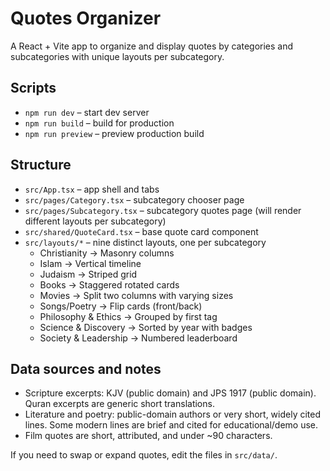 # Quotes Organizer

A React + Vite app to organize and display quotes by categories and subcategories with unique layouts per subcategory.

## Scripts

- `npm run dev` – start dev server
- `npm run build` – build for production
- `npm run preview` – preview production build

## Structure

- `src/App.tsx` – app shell and tabs
- `src/pages/Category.tsx` – subcategory chooser page
- `src/pages/Subcategory.tsx` – subcategory quotes page (will render different layouts per subcategory)
- `src/shared/QuoteCard.tsx` – base quote card component
- `src/layouts/*` – nine distinct layouts, one per subcategory
	- Christianity → Masonry columns
	- Islam → Vertical timeline
	- Judaism → Striped grid
	- Books → Staggered rotated cards
	- Movies → Split two columns with varying sizes
	- Songs/Poetry → Flip cards (front/back)
	- Philosophy & Ethics → Grouped by first tag
	- Science & Discovery → Sorted by year with badges
	- Society & Leadership → Numbered leaderboard

## Data sources and notes

- Scripture excerpts: KJV (public domain) and JPS 1917 (public domain). Quran excerpts are generic short translations.
- Literature and poetry: public-domain authors or very short, widely cited lines. Some modern lines are brief and cited for educational/demo use.
- Film quotes are short, attributed, and under ~90 characters.

If you need to swap or expand quotes, edit the files in `src/data/`.
